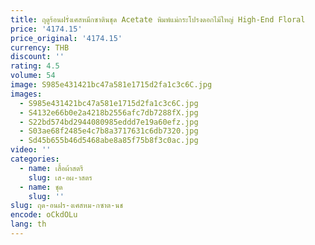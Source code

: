 ```yaml
---
title: ฤดูร้อนฝรั่งเศสหมึกซาตินชุด Acetate พิมพ์แม่กระโปรงดอกไม้ใหญ่ High-End Floral
price: '4174.15'
price_original: '4174.15'
currency: THB
discount: ''
rating: 4.5
volume: 54
image: S985e431421bc47a581e1715d2fa1c3c6C.jpg
images:
  - S985e431421bc47a581e1715d2fa1c3c6C.jpg
  - S4132e66b0e2a4218b2556afc7db7288fX.jpg
  - S22bd574bd2944080985eddd7e19a60efz.jpg
  - S03ae68f2485e4c7b8a3717631c6db7320.jpg
  - Sd45b655b46d5468abe8a85f75b8f3c0ac.jpg
video: ''
categories:
  - name: เสื้อผ้าสตรี
    slug: เส-อผ-าสตร
  - name: ชุด
    slug: ''
slug: ฤด-อนฝร-งเศสหม-กซาต-นช
encode: oCkdOLu
lang: th
---
```

  